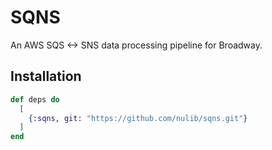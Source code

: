 # SQNS

An AWS SQS <-> SNS data processing pipeline for Broadway.

## Installation

```elixir
def deps do
  [
    {:sqns, git: "https://github.com/nulib/sqns.git"}
  ]
end
```
